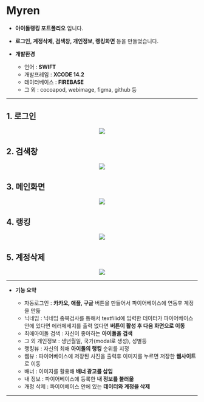 # Myren

* __아이돌랭킹 포트폴리오__ 입니다.   
* __로그인, 계정삭제, 검색창, 개인정보, 랭킹화면__ 등을 만들었습니다. 
* __개발환경__
   
  * 언어 : __SWIFT__
  * 개발프레임 : __XCODE 14.2__
  * 데이터베이스 : __FIREBASE__
  * 그 외 : cocoapod, webimage, figma, github 등
--------------------------------

 ## 1. 로그인


<p align="center" />
    <img src="https://user-images.githubusercontent.com/76840242/210713216-7152f2e8-9b42-4e69-974f-5a244a1f6b91.gif"/>
    
</p> 

## 2. 검색창


<p align="center" />
    <img src="https://user-images.githubusercontent.com/76840242/210714254-9d945606-bb88-499a-9453-1776c8b46be0.gif"/>
</p> 


## 3. 메인화면


<p align="center" />
    <img src="https://user-images.githubusercontent.com/76840242/210716830-7780653a-7424-41a4-b6d4-fda10b0578cb.gif"/>
</p> 



## 4. 랭킹

<p align="center" />
    <img src="https://user-images.githubusercontent.com/76840242/210717179-55d932b2-d754-44bd-a7c5-4f57e01cfe73.gif"/>
</p> 

## 5. 계정삭제

<p align="center" />
    <img src="https://user-images.githubusercontent.com/76840242/210717407-4680bfd9-73d7-4cb1-887f-924d32a883ea.gif"/>
</p> 

----------------------------------------

* __기능 요약__

  * 자동로그인 : __카카오, 애플, 구글__ 버튼을 만들어서 파이어베이스에 연동후 계정을 만듦
  * 닉네임 : 닉네임 중복검사를 통해서 textfilid에 입력한 데이터가 파이어베이스 안에 있다면 에러메세지를 출력 없다면 __버튼이 활성 후 다음 화면으로 이동__
  * 최애아이돌 검색 : 자신이 좋아하는 __아이돌을 검색__ 
  * 그 외 개인정보 : 생년월일, 국가(modal로 생성), 성별등
  * 랭킹뷰 : 자신의 최애 __아이돌의 랭킹__ 순위를 지정
  * 웹뷰 : 파이어베이스에 저장된 사진을 출력후 이미지를 누르면 저장한 __웹사이트__ 로 이동
  * 배너 : 이미지를 활용해 __배너 광고를 삽입__
  * 내 정보 : 파이어베이스에 등록한 __내 정보를 불러옮__
  * 개정 삭제 : 파이어베이스 안에 있는 __데이터와 계정을 삭제__

-----------------------------------------

  

